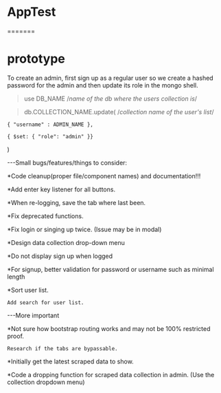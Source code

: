 # AppTest
=======
# prototype


To create an admin, first sign up as a regular user
so we create a hashed password for the admin and 
then update its role in the mongo shell.

> use DB_NAME /*name of the db where the users collection is*/

> db.COLLECTION_NAME.update( /*collection name of the user's list*/

    { "username" : ADMIN_NAME },
	
    { $set: { "role": "admin" }}
	
  )


---Small bugs/features/things to consider:

*Code cleanup(proper file/component names) and documentation!!!

*Add enter key listener for all buttons.

*When re-logging, save the tab where last been.

*Fix deprecated functions.

*Fix login or singing up twice. (Issue may be in modal)

*Design data collection drop-down menu

*Do not display sign up when logged

*For signup, better validation for password or username such as minimal length

*Sort user list.

	Add search for user list.

	
---More important

*Not sure how bootstrap routing works and may not be 100% restricted proof. 
	
	Research if the tabs are bypassable.

*Initially get the latest scraped data to show.

*Code a dropping function for scraped data collection in admin. (Use the collection dropdown menu)